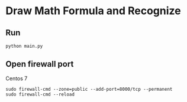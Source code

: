 # Draw Math Formula and Recognize

## Run
```
python main.py
```

## Open firewall port
Centos 7
```
sudo firewall-cmd --zone=public --add-port=8000/tcp --permanent
sudo firewall-cmd --reload
```
